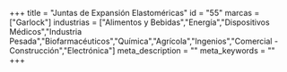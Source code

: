 +++
title = "Juntas de Expansión Elastoméricas"
id = "55"
marcas = ["Garlock"]
industrias = ["Alimentos y Bebidas","Energía","Dispositivos Médicos","Industria Pesada","Biofarmacéuticos","Química","Agrícola","Ingenios","Comercial - Construcción","Electrónica"]
meta_description = ""
meta_keywords = ""
+++
